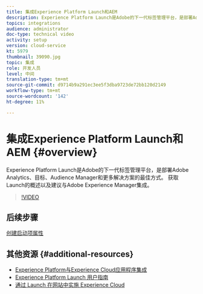 ```yaml
---
title: 集成Experience Platform Launch和AEM
description: Experience Platform Launch是Adobe的下一代标签管理平台，是部署Adobe Analytics、目标、Audience Manager和更多解决方案的最佳方式。 获取Launch的概述以及建议与Adobe Experience Manager集成。
topics: integrations
audience: administrator
doc-type: technical video
activity: setup
version: cloud-service
kt: 5979
thumbnail: 39090.jpg
topic: 集成
role: 开发人员
level: 中间
translation-type: tm+mt
source-git-commit: d9714b9a291ec3ee5f3dba9723de72bb120d2149
workflow-type: tm+mt
source-wordcount: '142'
ht-degree: 11%

---
```



# 集成Experience Platform Launch和AEM {#overview}

Experience Platform Launch是Adobe的下一代标签管理平台，是部署Adobe Analytics、目标、Audience Manager和更多解决方案的最佳方式。 获取Launch的概述以及建议与Adobe Experience Manager集成。

>[!VIDEO](https://video.tv.adobe.com/v/39090?quality=12&learn=on)

## 后续步骤

[创建启动项属性](create-launch-property.md)

## 其他资源 {#additional-resources}

* [Experience Platform与Experience Cloud应用程序集成](https://docs.adobe.com/content/help/en/platform-learn/tutorials/intro-to-platform/integrations-with-experience-cloud-applications.html)
* [Experience Platform Launch 用户指南](https://docs.adobe.com/content/help/en/launch/using/overview.html)
* [通过 Launch 在网站中实施 Experience Cloud](https://docs.adobe.com/content/help/en/core-services-learn/implementing-in-websites-with-launch/index.html)
